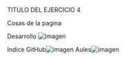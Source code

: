 TITULO DEL EJERCICIO 4


Cosas de la pagina


Desarrollo
![imagen](https://github.com/user-attachments/assets/0a5d87f7-5d71-47f2-8bd3-27bba731fe73)

Indice            GitHub![imagen](https://github.com/user-attachments/assets/ac73aa20-9b77-4fe4-a95e-384fb4c25c44)   Aules![imagen](https://github.com/user-attachments/assets/a026df61-c24c-4304-ad90-9ea1d63de207)
